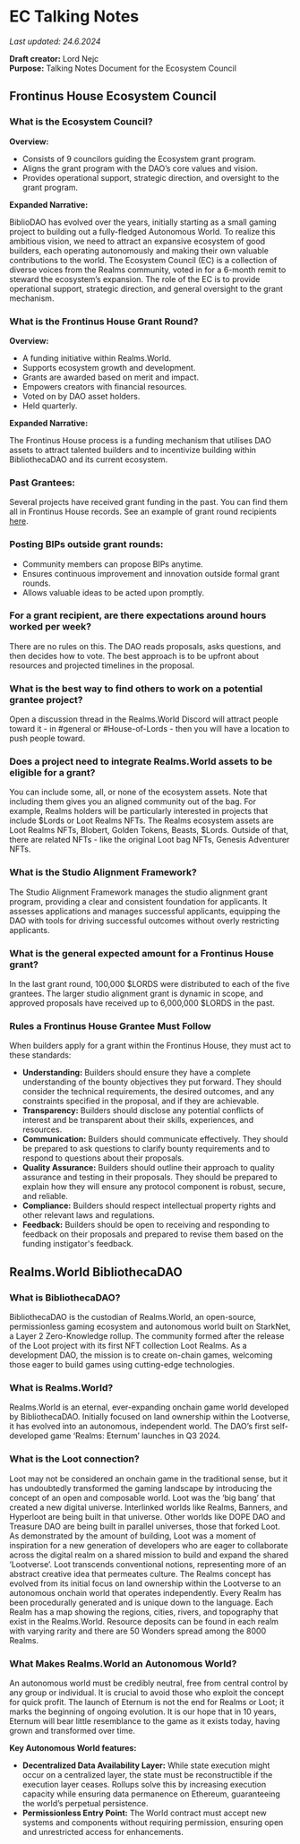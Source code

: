 # EC Talking Notes

_Last updated: 24.6.2024_

**Draft creator:** Lord Nejc  
**Purpose:** Talking Notes Document for the Ecosystem Council

## Frontinus House Ecosystem Council

### What is the Ecosystem Council?

**Overview:**

- Consists of 9 councilors guiding the Ecosystem grant program.
- Aligns the grant program with the DAO’s core values and vision.
- Provides operational support, strategic direction, and oversight to the grant program.

**Expanded Narrative:**

BiblioDAO has evolved over the years, initially starting as a small gaming project to building out a fully-fledged Autonomous World. To realize this ambitious vision, we need to attract an expansive ecosystem of good builders, each operating autonomously and making their own valuable contributions to the world. The Ecosystem Council (EC) is a collection of diverse voices from the Realms community, voted in for a 6-month remit to steward the ecosystem’s expansion. The role of the EC is to provide operational support, strategic direction, and general oversight to the grant mechanism.

### What is the Frontinus House Grant Round?

**Overview:**

- A funding initiative within Realms.World.
- Supports ecosystem growth and development.
- Grants are awarded based on merit and impact.
- Empowers creators with financial resources.
- Voted on by DAO asset holders.
- Held quarterly.

**Expanded Narrative:**

The Frontinus House process is a funding mechanism that utilises DAO assets to attract talented builders and to incentivize building within BibliothecaDAO and its current ecosystem.

### Past Grantees:

Several projects have received grant funding in the past. You can find them all in Frontinus House records. See an example of grant round recipients [here](link).

### Posting BIPs outside grant rounds:

- Community members can propose BIPs anytime.
- Ensures continuous improvement and innovation outside formal grant rounds.
- Allows valuable ideas to be acted upon promptly.

### For a grant recipient, are there expectations around hours worked per week?

There are no rules on this. The DAO reads proposals, asks questions, and then decides how to vote. The best approach is to be upfront about resources and projected timelines in the proposal.

### What is the best way to find others to work on a potential grantee project?

Open a discussion thread in the Realms.World Discord will attract people toward it - in #general or #House-of-Lords - then you will have a location to push people toward.

### Does a project need to integrate Realms.World assets to be eligible for a grant?

You can include some, all, or none of the ecosystem assets. Note that including them gives you an aligned community out of the bag. For example, Realms holders will be particularly interested in projects that include $Lords or Loot Realms NFTs. The Realms ecosystem assets are Loot Realms NFTs, Blobert, Golden Tokens, Beasts, $Lords. Outside of that, there are related NFTs - like the original Loot bag NFTs, Genesis Adventurer NFTs.

### What is the Studio Alignment Framework?

The Studio Alignment Framework manages the studio alignment grant program, providing a clear and consistent foundation for applicants. It assesses applications and manages successful applicants, equipping the DAO with tools for driving successful outcomes without overly restricting applicants.

### What is the general expected amount for a Frontinus House grant?

In the last grant round, 100,000 $LORDS were distributed to each of the five grantees. The larger studio alignment grant is dynamic in scope, and approved proposals have received up to 6,000,000 $LORDS in the past.

### Rules a Frontinus House Grantee Must Follow

When builders apply for a grant within the Frontinus House, they must act to these standards:

- **Understanding:** Builders should ensure they have a complete understanding of the bounty objectives they put forward. They should consider the technical requirements, the desired outcomes, and any constraints specified in the proposal, and if they are achievable.
- **Transparency:** Builders should disclose any potential conflicts of interest and be transparent about their skills, experiences, and resources.
- **Communication:** Builders should communicate effectively. They should be prepared to ask questions to clarify bounty requirements and to respond to questions about their proposals.
- **Quality Assurance:** Builders should outline their approach to quality assurance and testing in their proposals. They should be prepared to explain how they will ensure any protocol component is robust, secure, and reliable.
- **Compliance:** Builders should respect intellectual property rights and other relevant laws and regulations.
- **Feedback:** Builders should be open to receiving and responding to feedback on their proposals and prepared to revise them based on the funding instigator's feedback.

## Realms.World BibliothecaDAO

### What is BibliothecaDAO?

BibliothecaDAO is the custodian of Realms.World, an open-source, permissionless gaming ecosystem and autonomous world built on StarkNet, a Layer 2 Zero-Knowledge rollup. The community formed after the release of the Loot project with its first NFT collection Loot Realms. As a development DAO, the mission is to create on-chain games, welcoming those eager to build games using cutting-edge technologies.

### What is Realms.World?

Realms.World is an eternal, ever-expanding onchain game world developed by BibliothecaDAO. Initially focused on land ownership within the Lootverse, it has evolved into an autonomous, independent world. The DAO’s first self-developed game ‘Realms: Eternum’ launches in Q3 2024.

### What is the Loot connection?

Loot may not be considered an onchain game in the traditional sense, but it has undoubtedly transformed the gaming landscape by introducing the concept of an open and composable world. Loot was the ‘big bang’ that created a new digital universe. Interlinked worlds like Realms, Banners, and Hyperloot are being built in that universe. Other worlds like DOPE DAO and Treasure DAO are being built in parallel universes, those that forked Loot. As demonstrated by the amount of building, Loot was a moment of inspiration for a new generation of developers who are eager to collaborate across the digital realm on a shared mission to build and expand the shared ‘Lootverse’. Loot transcends conventional notions, representing more of an abstract creative idea that permeates culture. The Realms concept has evolved from its initial focus on land ownership within the Lootverse to an autonomous onchain world that operates independently. Every Realm has been procedurally generated and is unique down to the language. Each Realm has a map showing the regions, cities, rivers, and topography that exist in the Realms.World. Resource deposits can be found in each realm with varying rarity and there are 50 Wonders spread among the 8000 Realms.

### What Makes Realms.World an Autonomous World?

An autonomous world must be credibly neutral, free from central control by any group or individual. It is crucial to avoid those who exploit the concept for quick profit. The launch of Eternum is not the end for Realms or Loot; it marks the beginning of ongoing evolution. It is our hope that in 10 years, Eternum will bear little resemblance to the game as it exists today, having grown and transformed over time.

**Key Autonomous World features:**

- **Decentralized Data Availability Layer:** While state execution might occur on a centralized layer, the state must be reconstructible if the execution layer ceases. Rollups solve this by increasing execution capacity while ensuring data permanence on Ethereum, guaranteeing the world’s perpetual persistence.
- **Permissionless Entry Point:** The World contract must accept new systems and components without requiring permission, ensuring open and unrestricted access for enhancements.
